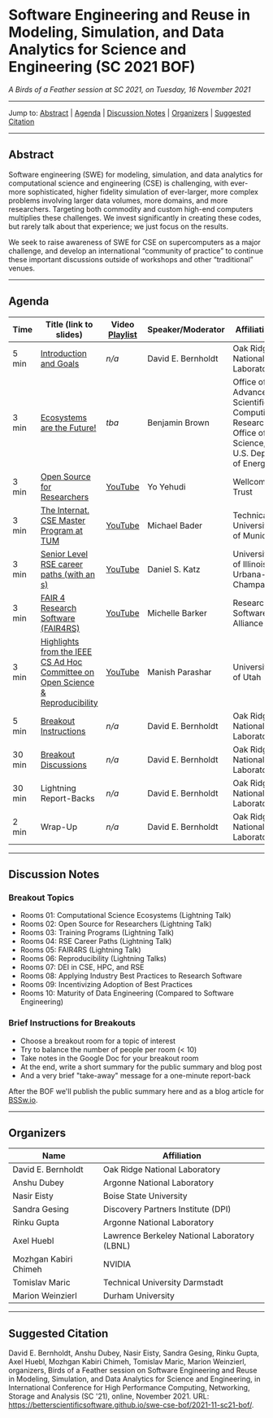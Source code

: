 # Software Engineering and Reuse in Modeling, Simulation, and Data Analytics for Science and Engineering (SC 2021 BOF)

<!-- Before the event 
*A Birds of a Feather session at SC 2021*

* **When:** 5:15pm - 6:45pm CST Tuesday, 16 November 2021
* **SC21** [program page](https://sc21.supercomputing.org/presentation/?id=bof157&sess=sess399)

**Please remember to [evaluate this BOF](https://submissions.supercomputing.org/?page=SessionEval&new_year=sc21&id=sess399)!**
-->

<!-- After the event -->
*A Birds of a Feather session at SC 2021, on Tuesday, 16 November 2021*

---

Jump to: [Abstract](#abstract) \| [Agenda](#agenda) \| [Discussion Notes](#discussion-notes) \| [Organizers](#organizers) \|  [Suggested Citation](#suggested-citation)

---

## Abstract

Software engineering (SWE) for modeling, simulation, and data analytics for computational science and engineering (CSE) is challenging, with ever-more sophisticated, higher fidelity simulation of ever-larger, more complex problems involving larger data volumes, more domains, and more researchers. Targeting both commodity and custom high-end computers multiplies these challenges. We invest significantly in creating these codes, but rarely talk about that experience; we just focus on the results.

We seek to raise awareness of SWE for CSE on supercomputers as a major challenge, and develop an international “community of practice” to continue these important discussions outside of workshops and other “traditional” venues.

---

## Agenda

<!-- **Subject to change.** -->

Time | Title (link to slides) | Video [Playlist](https://youtube.com/playlist?list=PLuWzStas9iWFwb6g8bhHflnehowiBOmjS) | Speaker/Moderator | Affiliation
-----|------------------------|-------|-------------------|------------
5 min | [Introduction and Goals](00-bernholdt-intro.pdf) | *n/a* | David E. Bernholdt | Oak Ridge National Laboratory
3 min | [Ecosystems are the Future!](01-brown-ecosystems.pdf) | *tba* | Benjamin Brown | Office of Advanced Scientific Computing Research, Office of Science, U.S. Dept. of Energy
3 min | [Open Source for Researchers](https://doi.org/10.5281/zenodo.5655022) | [YouTube](https://www.youtube.com/watch?v=j1nU5jJyVgs) | Yo Yehudi | Wellcome Trust
3 min | [The Internat. CSE Master Program at TUM](03-bader-masterprogram.pdf) | [YouTube](https://youtu.be/YAhBTfav_jE) | Michael Bader | Technical University of Munich
3 min | [Senior Level RSE career paths (with an s)](04-katz-seniorrse.pdf) | [YouTube](https://youtu.be/h4JAgf0KdAY) | Daniel S. Katz | University of Illinois at Urbana-Champaign
3 min | [FAIR 4 Research Software (FAIR4RS)](05-barker-fair4rs.pdf) | [YouTube](https://youtu.be/NxmLC-y4YfQ) | Michelle Barker | Research Software Alliance
3 min | [Highlights from the IEEE CS Ad Hoc Committee on Open Science & Reproducibility](06-parashar-openscience.pdf) | [YouTube](https://youtu.be/dqewfSzKhh0) | Manish Parashar | University of Utah
5 min | [Breakout Instructions](07-breakout-instructions.pdf) | *n/a* | David E. Bernholdt | Oak Ridge National Laboratory
30 min | [Breakout Discussions](#discussion-notes) | *n/a* | David E. Bernholdt | Oak Ridge National Laboratory
30 min | Lightning Report-Backs | *n/a* | David E. Bernholdt | Oak Ridge National Laboratory
2 min | Wrap-Up | *n/a* | David E. Bernholdt | Oak Ridge National Laboratory

---
<!-- Before the event -->
## Discussion Notes

### Breakout Topics

* Rooms 01: Computational Science Ecosystems (Lightning Talk)
* Rooms 02: Open Source for Researchers (Lightning Talk)
* Rooms 03: Training Programs (Lightning Talk)
* Rooms 04: RSE Career Paths (Lightning Talk)
* Rooms 05: FAIR4RS (Lightning Talk)
* Rooms 06: Reproducibility (Lightning Talks)
* Rooms 07: DEI in CSE, HPC, and RSE
* Rooms 08: Applying Industry Best Practices to Research Software
* Rooms 09: Incentivizing Adoption of Best Practices
* Rooms 10: Maturity of Data Engineering (Compared to Software Engineering)

### Brief Instructions for Breakouts

* Choose a breakout room for a topic of interest
* Try to balance the number of people per room (< 10)
* Take notes in the Google Doc for your breakout room
* At the end, write a short summary for the public summary and blog post
* And a very brief "take-away" message for a one-minute report-back

After the BOF we'll publish the public summary here and as a blog article for [BSSw.io](https://bssw.io).

<!-- After the event 
## [Discussion Notes](bof-notes.md)
-->

---
## Organizers

Name | Affiliation
-----|------------
David E. Bernholdt | Oak Ridge National Laboratory
Anshu Dubey | Argonne National Laboratory
Nasir Eisty | Boise State University
Sandra Gesing | Discovery Partners Institute (DPI)
Rinku Gupta | Argonne National Laboratory
Axel Huebl | Lawrence Berkeley National Laboratory (LBNL)
Mozhgan Kabiri Chimeh | NVIDIA
Tomislav Maric | Technical University Darmstadt
Marion Weinzierl | Durham University

---
## Suggested Citation

David E. Bernholdt,
Anshu Dubey,
Nasir Eisty,
Sandra Gesing,
Rinku Gupta,
Axel Huebl,
Mozhgan Kabiri Chimeh,
Tomislav Maric,
Marion Weinzierl,
organizers, Birds of a Feather session on
Software Engineering and Reuse in Modeling, Simulation, and Data
Analytics for Science and Engineering, in International Conference for
High Performance Computing, Networking, Storage and Analysis (SC '21),
online, November 2021. URL:
<https://betterscientificsoftware.github.io/swe-cse-bof/2021-11-sc21-bof/>.
